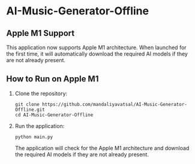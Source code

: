 # AI-Music-Generator-Offline

## Apple M1 Support

This application now supports Apple M1 architecture. When launched for the first time, it will automatically download the required AI models if they are not already present.

## How to Run on Apple M1

1. Clone the repository:
   ```
   git clone https://github.com/mandaliyavatsal/AI-Music-Generator-Offline.git
   cd AI-Music-Generator-Offline
   ```

2. Run the application:
   ```
   python main.py
   ```

   The application will check for the Apple M1 architecture and download the required AI models if they are not already present.
